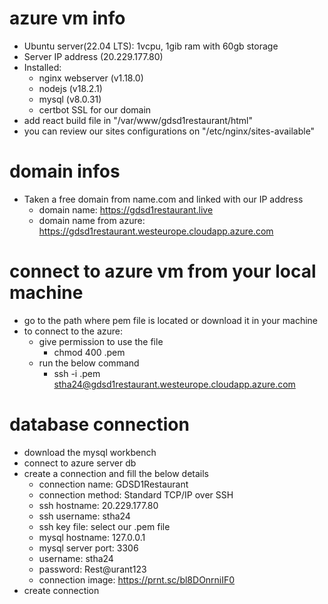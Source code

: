 # azure vm info
- Ubuntu server(22.04 LTS): 1vcpu, 1gib ram with 60gb storage 
- Server IP address (20.229.177.80)
- Installed: 
    - nginx webserver (v1.18.0)
    - nodejs (v18.2.1)
    - mysql (v8.0.31)
    - certbot SSL for our domain
- add react build file in "/var/www/gdsd1restaurant/html"
- you can review our sites configurations on "/etc/nginx/sites-available"

# domain infos
- Taken a free domain from name.com and linked with our IP address
    - domain name: https://gdsd1restaurant.live
    - domain name from azure: https://gdsd1restaurant.westeurope.cloudapp.azure.com

# connect to azure vm from your local machine
- go to the path where pem file is located or download it in your machine
- to connect to the azure:
    - give permission to use the file
        - chmod 400 <keyname>.pem
    - run the below command
        - ssh -i <private key path>.pem stha24@gdsd1restaurant.westeurope.cloudapp.azure.com

# database connection 
- download the mysql workbench
- connect to azure server db
- create a connection and fill the below details
    - connection name: GDSD1Restaurant
    - connection method: Standard TCP/IP over SSH
    - ssh hostname: 20.229.177.80
    - ssh username: stha24
    - ssh key file: select our <private key>.pem file
    - mysql hostname: 127.0.0.1
    - mysql server port: 3306
    - username: stha24
    - password: Rest@urant123
    - connection image: https://prnt.sc/bl8DOnrniIF0
- create connection